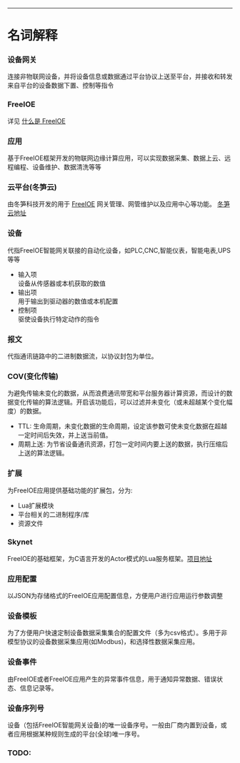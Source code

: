---

# 名词解释


### 设备网关

连接非物联网设备，并将设备信息或数据通过平台协议上送至平台，并接收和转发来自平台的设备数据下置、控制等指令

### FreeIOE

详见 [什么是 FreeIOE](freeioe.md)

### 应用

基于FreeIOE框架开发的物联网边缘计算应用，可以实现数据采集、数据上云、远程编程、设备维护、数据清洗等等

### 云平台(冬笋云)

由冬笋科技开发的用于 [FreeIOE](https://freeioe.org) 网关管理、网管维护以及应用中心等功能。 [冬笋云地址](http://cloud.thingsroot.com)


### 设备

代指FreeIOE智能网关联接的自动化设备，如PLC,CNC,智能仪表，智能电表,UPS等等

* 输入项  
	设备从传感器或本机获取的数值
* 输出项  
	用于输出到驱动器的数值或本机配置
* 控制项  
	驱使设备执行特定动作的指令


### 报文

代指通讯链路中的二进制数据流，以协议封包为单位。


### COV(变化传输)

为避免传输未变化的数据，从而浪费通讯带宽和平台服务器计算资源，而设计的数据变化传输的算法逻辑。开启该功能后，可以过滤并未变化（或未超越某个变化幅度）的数据。

* TTL: 生命周期，未变化数据的生命周期，设定该参数可使未变化数据在超越一定时间后失效，并上送当前值。
* 周期上送: 为节省设备通讯资源，打包一定时间内要上送的数据，执行压缩后上送的算法逻辑。


### 扩展

为FreeIOE应用提供基础功能的扩展包，分为:

* Lua扩展模块
* 平台相关的二进制程序/库
* 资源文件


### Skynet

FreeIOE的基础框架，为C语言开发的Actor模式的Lua服务框架。[项目地址](http://github.com/cloudwu/skynet)


### 应用配置

以JSON为存储格式的FreeIOE应用配置信息，方便用户进行应用运行参数调整


### 设备模板

为了方便用户快速定制设备数据采集集合的配置文件（多为csv格式）。多用于非模型协议的设备数据采集应用(如Modbus)，和选择性数据采集应用。


### 设备事件

由FreeIOE或者FreeIOE应用产生的异常事件信息，用于通知异常数据、错误状态、信息记录等。


### 设备序列号

设备（包括FreeIOE智能网关设备)的唯一设备序号。一般由厂商内置到设备，或者应用根据某种规则生成的平台(全球)唯一序号。


### TODO:
